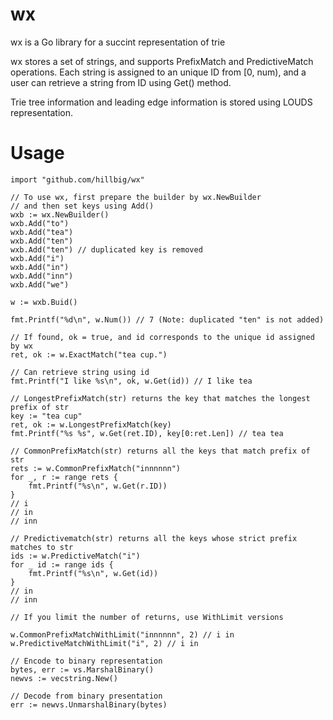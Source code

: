 wx
=========

wx is a Go library for a succint representation of trie

wx stores a set of strings, and supports PrefixMatch and PredictiveMatch operations.
Each string is assigned to an unique ID from [0, num), and a user can retrieve a string
from ID using Get() method.

Trie tree information and leading edge information is stored using LOUDS representation.

Usage
=====
```
import "github.com/hillbig/wx"

// To use wx, first prepare the builder by wx.NewBuilder
// and then set keys using Add()
wxb := wx.NewBuilder()
wxb.Add("to")
wxb.Add("tea")
wxb.Add("ten")
wxb.Add("ten") // duplicated key is removed
wxb.Add("i")
wxb.Add("in")
wxb.Add("inn")
wxb.Add("we")

w := wxb.Buid()

fmt.Printf("%d\n", w.Num()) // 7 (Note: duplicated "ten" is not added)

// If found, ok = true, and id corresponds to the unique id assigned by wx
ret, ok := w.ExactMatch("tea cup.")

// Can retrieve string using id
fmt.Printf("I like %s\n", ok, w.Get(id)) // I like tea

// LongestPrefixMatch(str) returns the key that matches the longest prefix of str
key := "tea cup"
ret, ok := w.LongestPrefixMatch(key)
fmt.Printf("%s %s", w.Get(ret.ID), key[0:ret.Len]) // tea tea

// CommonPrefixMatch(str) returns all the keys that match prefix of str
rets := w.CommonPrefixMatch("innnnnn")
for _, r := range rets {
	fmt.Printf("%s\n", w.Get(r.ID))
}
// i
// in
// inn

// Predictivematch(str) returns all the keys whose strict prefix matches to str
ids := w.PredictiveMatch("i")
for _ id := range ids {
	fmt.Printf("%s\n", w.Get(id))
}
// in
// inn

// If you limit the number of returns, use WithLimit versions

w.CommonPrefixMatchWithLimit("innnnnn", 2) // i in
w.PredictiveMatchWithLimit("i", 2) // i in

// Encode to binary representation
bytes, err := vs.MarshalBinary()
newvs := vecstring.New()

// Decode from binary presentation
err := newvs.UnmarshalBinary(bytes)
```
